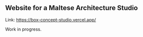 ## Website for a Maltese Architecture Studio

Link: https://box-concept-studio.vercel.app/ 


Work in progress. 